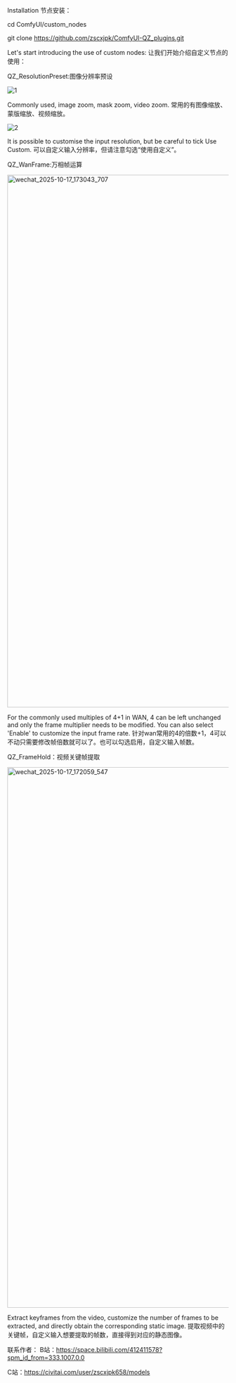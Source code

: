 Installation
节点安装：

cd ComfyUI/custom_nodes

git clone https://github.com/zscxjpk/ComfyUI-QZ_plugins.git

Let's start introducing the use of custom nodes:
让我们开始介绍自定义节点的使用：

QZ_ResolutionPreset:图像分辨率预设

![1](https://github.com/user-attachments/assets/680453aa-439f-4eed-b650-d58816ed92ba)

Commonly used, image zoom, mask zoom, video zoom.
常用的有图像缩放、蒙版缩放、视频缩放。

![2](https://github.com/user-attachments/assets/35c4ece3-33e4-4463-9c8a-7e596bf7b497)

It is possible to customise the input resolution, but be careful to tick Use Custom.
可以自定义输入分辨率，但请注意勾选“使用自定义”。

QZ_WanFrame:万相帧运算

<img width="2157" height="1212" alt="wechat_2025-10-17_173043_707" src="https://github.com/user-attachments/assets/4dd1e4da-6561-4a0e-b61c-4494e991be95" />

For the commonly used multiples of 4+1 in WAN, 4 can be left unchanged and only the frame multiplier needs to be modified. You can also select 'Enable' to customize the input frame rate.
针对wan常用的4的倍数+1，4可以不动只需要修改帧倍数就可以了。也可以勾选启用，自定义输入帧数。

QZ_FrameHold：视频关键帧提取

<img width="2430" height="1230" alt="wechat_2025-10-17_172059_547" src="https://github.com/user-attachments/assets/3ef88e71-fce3-492f-af66-0bed2f35b884" />

Extract keyframes from the video, customize the number of frames to be extracted, and directly obtain the corresponding static image.
提取视频中的关键帧，自定义输入想要提取的帧数，直接得到对应的静态图像。


联系作者：
B站：https://space.bilibili.com/412411578?spm_id_from=333.1007.0.0

C站：https://civitai.com/user/zscxjpk658/models
